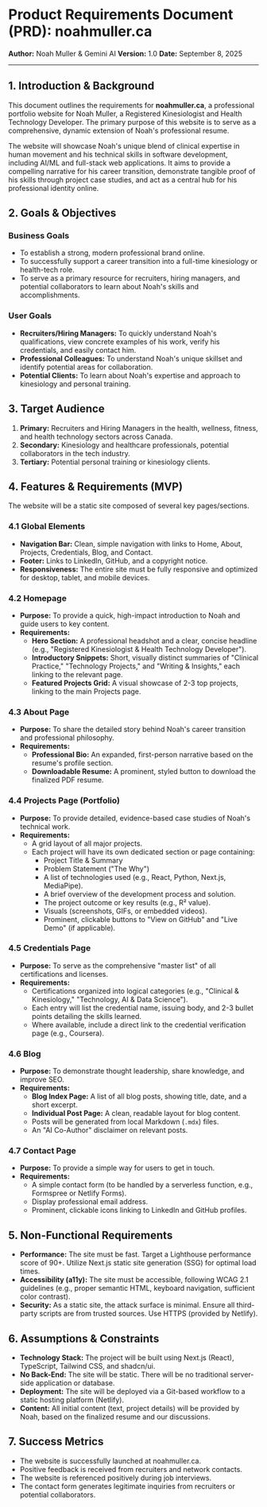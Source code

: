 # Product Requirements Document (PRD): noahmuller.ca

**Author:** Noah Muller & Gemini AI
**Version:** 1.0
**Date:** September 8, 2025

---

## 1. Introduction & Background

This document outlines the requirements for **noahmuller.ca**, a professional portfolio website for Noah Muller, a Registered Kinesiologist and Health Technology Developer. The primary purpose of this website is to serve as a comprehensive, dynamic extension of Noah's professional resume.

The website will showcase Noah's unique blend of clinical expertise in human movement and his technical skills in software development, including AI/ML and full-stack web applications. It aims to provide a compelling narrative for his career transition, demonstrate tangible proof of his skills through project case studies, and act as a central hub for his professional identity online.

## 2. Goals & Objectives

### Business Goals
- To establish a strong, modern professional brand online.
- To successfully support a career transition into a full-time kinesiology or health-tech role.
- To serve as a primary resource for recruiters, hiring managers, and potential collaborators to learn about Noah's skills and accomplishments.

### User Goals
- **Recruiters/Hiring Managers:** To quickly understand Noah's qualifications, view concrete examples of his work, verify his credentials, and easily contact him.
- **Professional Colleagues:** To understand Noah's unique skillset and identify potential areas for collaboration.
- **Potential Clients:** To learn about Noah's expertise and approach to kinesiology and personal training.

## 3. Target Audience

1.  **Primary:** Recruiters and Hiring Managers in the health, wellness, fitness, and health technology sectors across Canada.
2.  **Secondary:** Kinesiology and healthcare professionals, potential collaborators in the tech industry.
3.  **Tertiary:** Potential personal training or kinesiology clients.

## 4. Features & Requirements (MVP)

The website will be a static site composed of several key pages/sections.

### 4.1 Global Elements
- **Navigation Bar:** Clean, simple navigation with links to Home, About, Projects, Credentials, Blog, and Contact.
- **Footer:** Links to LinkedIn, GitHub, and a copyright notice.
- **Responsiveness:** The entire site must be fully responsive and optimized for desktop, tablet, and mobile devices.

### 4.2 Homepage
- **Purpose:** To provide a quick, high-impact introduction to Noah and guide users to key content.
- **Requirements:**
    - **Hero Section:** A professional headshot and a clear, concise headline (e.g., "Registered Kinesiologist & Health Technology Developer").
    - **Introductory Snippets:** Short, visually distinct summaries of "Clinical Practice," "Technology Projects," and "Writing & Insights," each linking to the relevant page.
    - **Featured Projects Grid:** A visual showcase of 2-3 top projects, linking to the main Projects page.

### 4.3 About Page
- **Purpose:** To share the detailed story behind Noah's career transition and professional philosophy.
- **Requirements:**
    - **Professional Bio:** An expanded, first-person narrative based on the resume's profile section.
    - **Downloadable Resume:** A prominent, styled button to download the finalized PDF resume.

### 4.4 Projects Page (Portfolio)
- **Purpose:** To provide detailed, evidence-based case studies of Noah's technical work.
- **Requirements:**
    - A grid layout of all major projects.
    - Each project will have its own dedicated section or page containing:
        - Project Title & Summary
        - Problem Statement ("The Why")
        - A list of technologies used (e.g., React, Python, Next.js, MediaPipe).
        - A brief overview of the development process and solution.
        - The project outcome or key results (e.g., R² value).
        - Visuals (screenshots, GIFs, or embedded videos).
        - Prominent, clickable buttons to "View on GitHub" and "Live Demo" (if applicable).

### 4.5 Credentials Page
- **Purpose:** To serve as the comprehensive "master list" of all certifications and licenses.
- **Requirements:**
    - Certifications organized into logical categories (e.g., "Clinical & Kinesiology," "Technology, AI & Data Science").
    - Each entry will list the credential name, issuing body, and 2-3 bullet points detailing the skills learned.
    - Where available, include a direct link to the credential verification page (e.g., Coursera).

### 4.6 Blog
- **Purpose:** To demonstrate thought leadership, share knowledge, and improve SEO.
- **Requirements:**
    - **Blog Index Page:** A list of all blog posts, showing title, date, and a short excerpt.
    - **Individual Post Page:** A clean, readable layout for blog content.
    - Posts will be generated from local Markdown (`.mdx`) files.
    - An "AI Co-Author" disclaimer on relevant posts.

### 4.7 Contact Page
- **Purpose:** To provide a simple way for users to get in touch.
- **Requirements:**
    - A simple contact form (to be handled by a serverless function, e.g., Formspree or Netlify Forms).
    - Display professional email address.
    - Prominent, clickable icons linking to LinkedIn and GitHub profiles.

## 5. Non-Functional Requirements

- **Performance:** The site must be fast. Target a Lighthouse performance score of 90+. Utilize Next.js static site generation (SSG) for optimal load times.
- **Accessibility (a11y):** The site must be accessible, following WCAG 2.1 guidelines (e.g., proper semantic HTML, keyboard navigation, sufficient color contrast).
- **Security:** As a static site, the attack surface is minimal. Ensure all third-party scripts are from trusted sources. Use HTTPS (provided by Netlify).

## 6. Assumptions & Constraints

- **Technology Stack:** The project will be built using Next.js (React), TypeScript, Tailwind CSS, and shadcn/ui.
- **No Back-End:** The site will be static. There will be no traditional server-side application or database.
- **Deployment:** The site will be deployed via a Git-based workflow to a static hosting platform (Netlify).
- **Content:** All initial content (text, project details) will be provided by Noah, based on the finalized resume and our discussions.

## 7. Success Metrics

- The website is successfully launched at noahmuller.ca.
- Positive feedback is received from recruiters and network contacts.
- The website is referenced positively during job interviews.
- The contact form generates legitimate inquiries from recruiters or potential collaborators.